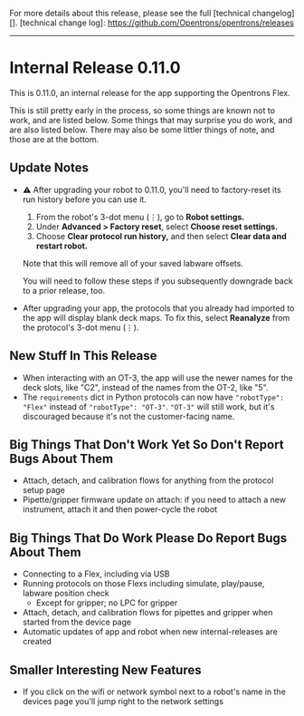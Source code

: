 For more details about this release, please see the full [technical changelog][].
[technical change log]: https://github.com/Opentrons/opentrons/releases

---

# Internal Release 0.11.0

This is 0.11.0, an internal release for the app supporting the Opentrons Flex.

This is still pretty early in the process, so some things are known not to work, and are listed below. Some things that may surprise you do work, and are also listed below. There may also be some littler things of note, and those are at the bottom.

## Update Notes

- ⚠️ After upgrading your robot to 0.11.0, you'll need to factory-reset its run history before you can use it.

  1. From the robot's 3-dot menu (⋮), go to **Robot settings.**
  2. Under **Advanced > Factory reset**, select **Choose reset settings.**
  3. Choose **Clear protocol run history,** and then select **Clear data and restart robot.**

  Note that this will remove all of your saved labware offsets.

  You will need to follow these steps if you subsequently downgrade back to a prior release, too.

- After upgrading your app, the protocols that you already had imported to the app will display blank deck maps. To fix this, select **Reanalyze** from the protocol's 3-dot menu (⋮).

## New Stuff In This Release

- When interacting with an OT-3, the app will use the newer names for the deck slots, like "C2", instead of the names from the OT-2, like "5".
- The `requirements` dict in Python protocols can now have `"robotType": "Flex"` instead of `"robotType": "OT-3"`. `"OT-3"` will still work, but it's discouraged because it's not the customer-facing name.

## Big Things That Don't Work Yet So Don't Report Bugs About Them
- Attach, detach, and calibration flows for anything from the protocol setup page
- Pipette/gripper firmware update on attach: if you need to attach a new instrument, attach it and then power-cycle the robot

## Big Things That Do Work Please Do Report Bugs About Them
- Connecting to a Flex, including via USB
- Running protocols on those Flexs including simulate, play/pause, labware position check
  - Except for gripper; no LPC for gripper
- Attach, detach, and calibration flows for pipettes and gripper  when started from the device page
- Automatic updates of app and robot when new internal-releases are created

## Smaller Interesting New Features
- If you click on the wifi or network symbol next to a robot's name in the devices page you'll jump right to the network settings

